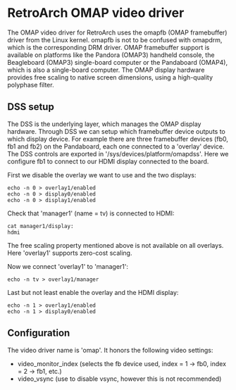 # RetroArch OMAP video driver

The OMAP video driver for RetroArch uses the omapfb (OMAP framebuffer) driver from the Linux kernel. omapfb is not to be confused with omapdrm, which is the corresponding DRM driver.
OMAP framebuffer support is available on platforms like the Pandora (OMAP3) handheld console, the Beagleboard (OMAP3) single-board computer or the Pandaboard (OMAP4), which is also a single-board computer.
The OMAP display hardware provides free scaling to native screen dimensions, using a high-quality polyphase filter.

## DSS setup

The DSS is the underlying layer, which manages the OMAP display hardware. Through DSS we can setup which framebuffer device outputs to which display device. For example there are three framebuffer devices (fb0, fb1 and fb2) on the Pandaboard, each one connected to a 'overlay' device. The DSS controls are exported in '/sys/devices/platform/omapdss'. Here we configure fb1 to connect to our HDMI display connected to the board.

First we disable the overlay we want to use and the two displays:

    echo -n 0 > overlay1/enabled
    echo -n 0 > display0/enabled
    echo -n 0 > display1/enabled

Check that 'manager1' (name = tv) is connected to HDMI:

    cat manager1/display:
    hdmi

The free scaling property mentioned above is not available on all overlays. Here 'overlay1' supports zero-cost scaling.

Now we connect 'overlay1' to 'manager1':

    echo -n tv > overlay1/manager

Last but not least enable the overlay and the HDMI display:

    echo -n 1 > overlay1/enabled
    echo -n 1 > display0/enabled

## Configuration

The video driver name is 'omap'. It honors the following video settings:

   - video\_monitor\_index (selects the fb device used, index = 1 -> fb0, index = 2 -> fb1, etc.)
   - video\_vsync (use to disable vsync, however this is not recommended)

